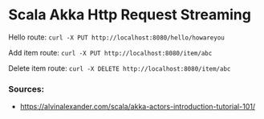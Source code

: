 # Scala Akka Http Request Streaming

Hello route:
`curl -X PUT http://localhost:8080/hello/howareyou`

Add item route: `curl -X PUT http://localhost:8080/item/abc`

Delete item route: `curl -X DELETE http://localhost:8080/item/abc`

### Sources:
* https://alvinalexander.com/scala/akka-actors-introduction-tutorial-101/

